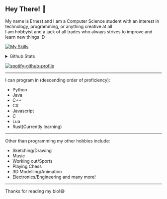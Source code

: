 ## Hey There! 👋

My name is Ernest and I am a Computer Science student with an interest in technology, programming, or anything creative at all  
I am hobbyist and a jack of all trades who always strives to improve and learn new things :D

[![My Skills](https://skillicons.dev/icons?i=js,html,css,c,cs,cpp,rust,python,java,lua,arduino,blender,unity,unreal)](https://skillicons.dev)
<details><summary>Github Stats</summary>
  
![GitHub stats](https://github-readme-stats.vercel.app/api?username=Ernest326&show_icons=true&theme=radical)  
![Top Langs](https://github-readme-stats.vercel.app/api/top-langs/?username=Ernest326&compact=true&theme=radical)
  
</details>

[![spotify-github-profile](https://spotify-github-profile.kittinanx.com/api/view?uid=ernestotresto&cover_image=true&theme=novatorem&show_offline=false&background_color=800080&interchange=false&bar_color=ffffff&bar_color_cover=true)](https://github.com/kittinan/spotify-github-profile)


------
I can program in (descending order of proficiency):
- Python
- Java
- C++
- C#
- Javascript
- C
- Lua
- Rust(Currently learning)
------
Other than programming my other hobbies include:
- Sketching/Drawing
- Music
- Working out/Sports
- Playing Chess
- 3D Modelling/Animation
- Electronics/Engineering
and many more!
------
Thanks for reading my bio!😄

<!--
<img src=https://niamhshaw.ie/wp-content/uploads/2021/05/Patreon-Button.png href=https://www.patreon.com/Ernest326></img>
-->

<!--
**Ernest326/Ernest326** is a ✨ _special_ ✨ repository because its `README.md` (this file) appears on your GitHub profile.

Here are some ideas to get you started:

- 🔭 I’m currently working on ...
- 🌱 I’m currently learning ...
- 👯 I’m looking to collaborate on ...
- 🤔 I’m looking for help with ...
- 💬 Ask me about ...
- 📫 How to reach me: ...
- 😄 Pronouns: ...
- ⚡ Fun fact: ...
-->

